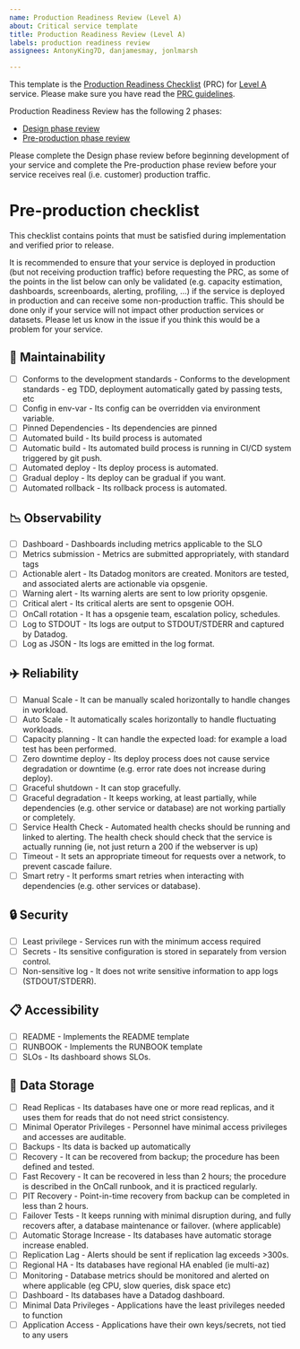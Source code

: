 ```yaml
---
name: Production Readiness Review (Level A)
about: Critical service template
title: Production Readiness Review (Level A)
labels: production readiness review
assignees: AntonyKing7D, danjamesmay, jonlmarsh

---
```


This template is the [Production Readiness Checklist](https://github.com/7digital/7d-production-readiness-checklist/blob/master/docs/references/production-readiness-checklist.md) (PRC) for [Level A](https://github.com/7digital/7d-production-readiness-checklist/blob/master/docs/references/production-readiness-level.md) service. Please make sure you have read the [PRC guidelines](https://github.com/7digital/7d-production-readiness-checklist/blob/master/PROCESS.md).

Production Readiness Review has the following 2 phases:

- [Design phase review](https://github.com/7digital/7d-production-readiness-checklist/blob/master/docs/references/design-checklist.md)
- [Pre-production phase review](https://github.com/7digital/7d-production-readiness-checklist/blob/master/docs/references/pre-production-checklist.md)

Please complete the Design phase review before beginning development of your service and complete the Pre-production phase review before your service receives real (i.e. customer) production traffic.


# Pre-production checklist
This checklist contains points that must be satisfied during implementation and verified prior to release.

It is recommended to ensure that your service is deployed in production (but not receiving production traffic) before requesting the PRC, as some of the points in the list below can only be validated (e.g. capacity estimation, dashboards, screenboards, alerting, profiling, ...) if the service is deployed in production and can receive some non-production traffic. This should be done only if your service will not impact other production services or datasets. Please let us know in the issue if you think this would be a problem for your service.

## :wrench: Maintainability
- [ ] Conforms to the development standards - Conforms to the development standards - eg TDD, deployment automatically gated by passing tests, etc
- [ ] Config in env-var - Its config can be overridden via environment variable.
- [ ] Pinned Dependencies - Its dependencies are pinned
- [ ] Automated build - Its build process is automated
- [ ] Automatic build - Its automated build process is running in CI/CD system triggered by git push.
- [ ] Automated deploy - Its deploy process is automated.
- [ ] Gradual deploy - Its deploy can be gradual if you want.
- [ ] Automated rollback - Its rollback process is automated.

## :chart_with_downwards_trend: Observability
- [ ] Dashboard - Dashboards including metrics applicable to the SLO
- [ ] Metrics submission - Metrics are submitted appropriately, with standard tags
- [ ] Actionable alert - Its Datadog monitors are created. Monitors are tested, and associated alerts are actionable via opsgenie.
- [ ] Warning alert - Its warning alerts are sent to low priority opsgenie.
- [ ] Critical alert - Its critical alerts are sent to opsgenie OOH.
- [ ] OnCall rotation - It has a opsgenie team, escalation policy, schedules.
- [ ] Log to STDOUT - Its logs are output to STDOUT/STDERR and captured by Datadog.
- [ ] Log as JSON - Its logs are emitted in the log format.

## :airplane: Reliability
- [ ] Manual Scale - It can be manually scaled horizontally to handle changes in workload.
- [ ] Auto Scale - It automatically scales horizontally to handle fluctuating workloads.
- [ ] Capacity planning - It can handle the expected load: for example a load test has been performed.
- [ ] Zero downtime deploy - Its deploy process does not cause service degradation or downtime (e.g. error rate does not increase during deploy).
- [ ] Graceful shutdown - It can stop gracefully.
- [ ] Graceful degradation - It keeps working, at least partially, while dependencies (e.g. other service or database) are not working partially or completely.
- [ ] Service Health Check - Automated health checks should be running and linked to alerting. The health check should check that the service is actually running (ie, not just return a 200 if the webserver is up)
- [ ] Timeout - It sets an appropriate timeout for requests over a network, to prevent cascade failure.
- [ ] Smart retry - It performs smart retries when interacting with dependencies (e.g. other services or database).

## :lock: Security
- [ ] Least privilege - Services run with the minimum access required
- [ ] Secrets - Its sensitive configuration is stored in separately from version control.
- [ ] Non-sensitive log - It does not write sensitive information to app logs (STDOUT/STDERR).

## :clipboard: Accessibility
- [ ] README - Implements the README template
- [ ] RUNBOOK - Implements the RUNBOOK template
- [ ] SLOs - Its dashboard shows SLOs.

## :file_folder: Data Storage
- [ ] Read Replicas - Its databases have one or more read replicas, and it uses them for reads that do not need strict consistency.
- [ ] Minimal Operator Privileges - Personnel have minimal access privileges and accesses are auditable.
- [ ] Backups - Its data is backed up automatically
- [ ] Recovery - It can be recovered from backup; the procedure has been defined and tested.
- [ ] Fast Recovery - It can be recovered in less than 2 hours; the procedure is described in the OnCall runbook, and it is practiced regularly.
- [ ] PIT Recovery - Point-in-time recovery from backup can be completed in less than 2 hours.
- [ ] Failover Tests - It keeps running with minimal disruption during, and fully recovers after, a database maintenance or failover. (where applicable)
- [ ] Automatic Storage Increase - Its databases have automatic storage increase enabled.
- [ ] Replication Lag - Alerts should be sent if replication lag exceeds >300s.
- [ ] Regional HA - Its databases have regional HA enabled (ie multi-az)
- [ ] Monitoring - Database metrics should be monitored and alerted on where applicable (eg CPU, slow queries, disk space etc)
- [ ] Dashboard - Its databases have a Datadog dashboard.
- [ ] Minimal Data Privileges - Applications have the least privileges needed to function
- [ ] Application Access - Applications have their own keys/secrets, not tied to any users
